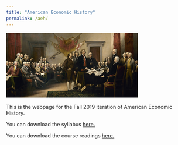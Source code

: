 ```yaml
---
title: "American Economic History"
permalink: /aeh/
---
```


![signing_0](/assets/images/signing_small.png)

This is the webpage for the Fall 2019 iteration of American Economic History.

You can download the syllabus [here.](https://www.dropbox.com/s/glrqc2180v11tzi/AEH%20Syllabus%20Fall19.pdf?dl=0)

You can download the course readings [here.](https://www.dropbox.com/sh/dayyugkpl2pbkx2/AABrbe4RODyvImyQGCMqmnTva?dl=0)
